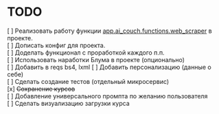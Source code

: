 # TODO

[ ] Реализовать работу функции [app.ai_couch.functions.web_scraper](./app/ai_couch/functions/web_scraper.py) в проекте.  
[ ] Дописать конфиг для проекта.  
[ ] Доделать функционал с проработкой каждого п.п.  
[ ] Использовать наработки Блума в проекте (опционально)  
[ ] Добавить в reqs bs4, lxml
[ ] Добавить персонализацию (данные о себе)  
[ ] Сделать создание тестов (отдельный микросервис)  
[x] ~~Сохранение курсов~~  
[ ] Добавление универсального промпта по желанию пользователя  
[ ] Сделать визуализацию загрузки курса  

